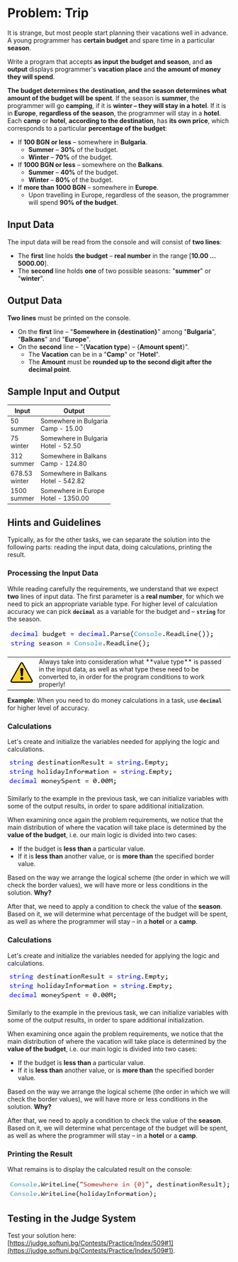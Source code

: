 # Problem: Trip

It is strange, but most people start planning their vacations well in advance. A young programmer has **certain budget** and spare time in a particular **season**.

Write a program that accepts **as input the budget and season**, and **as output** displays programmer's **vacation place** and **the amount of money they will spend**.

**The budget determines the destination, and the season determines what amount of the budget will be spent**. If the season is **summer**, the programmer will go **camping**, if it is **winter – they will stay in a hotel**. If it is in **Europe**, **regardless of the season**, the programmer will stay in a **hotel**. Each **camp** or **hotel**, **according to the destination**, has **its own price**, which corresponds to a particular **percentage of the budget**:

- If **100 BGN or less** – somewhere in **Bulgaria**.
  - **Summer** – **30%** of the budget.
  - **Winter** – **70%** of the budget.
- If **1000 BGN or less** – somewhere on the **Balkans**.
  - **Summer** – **40%** of the budget.
  - **Winter** – **80%** of the budget.
- If **more than 1000 BGN** – somewhere in **Europe**.
  - Upon travelling in Europe, regardless of the season, the programmer will spend **90% of the budget**.

## Input Data

The input data will be read from the console and will consist of **two lines**:
- The **first** line holds **the budget** – **real number** in the range [**10.00 … 5000.00**].
- The **second** line holds **one** of two possible seasons: "**summer**" or "**winter**".

## Output Data

**Two lines** must be printed on the console.

* On the **first** line – "**Somewhere in {destination}**" among "**Bulgaria**", "**Balkans**" and "**Europe**".
* On the **second** line – "{**Vacation type**} – {**Amount spent**}".
  * The **Vacation** can be in a "**Camp**" or "**Hotel**".
  * The **Amount** must be **rounded up to the second digit after the decimal point**.

## Sample Input and Output

| Input | Output |
|---|---|
|50<br>summer|Somewhere in Bulgaria<br>Camp - 15.00|
|75<br>winter|Somewhere in Bulgaria<br>Hotel - 52.50|
|312<br>summer|Somewhere in Balkans<br>Camp - 124.80|
|678.53<br>winter|Somewhere in Balkans<br>Hotel - 542.82|
|1500<br>summer|Somewhere in Europe<br>Hotel - 1350.00|

## Hints and Guidelines

Typically, as for the other tasks, we can separate the solution into the following parts: reading the input data, doing calculations, printing the result.

### Processing the Input Data

While reading carefully the requirements, we understand that we expect **two** lines of input data. The first parameter is a **real number**, for which we need to pick an appropriate variable type. For higher level of calculation accuracy we can pick **`decimal`** as a variable for the budget and – **`string`** for the season. 

![](/assets/chapter-4-2-images/02.Trip-01.png)

<table><tr><td><img src="/assets/alert-icon.png" style="max-width:50px" /></td>
<td>Always take into consideration what **value type** is passed in the input data, as well as what type these need to be converted to, in order for the program conditions to work properly!</td>
</tr></table>

**Example**: When you need to do money calculations in a task, use **`decimal`** for higher level of accuracy.

### Calculations

Let's create and initialize the variables needed for applying the logic and calculations.

![](/assets/chapter-4-2-images/02.Trip-02.png)

Similarly to the example in the previous task, we can initialize variables with some of the output results, in order to spare additional initialization.

When examining once again the problem requirements, we notice that the main distribution of where the vacation will take place is determined by the **value of the budget**, i.e. our main logic is divided into two cases: 
* If the budget is **less than** a particular value.
* If it is **less than** another value, or is **more than** the specified border value. 

Based on the way we arrange the logical scheme (the order in which we will check the border values), we will have more or less conditions in the solution. **Why?**

After that, we need to apply a condition to check the value of the **season**. Based on it, we will determine what percentage of the budget will be spent, as well as where the programmer will stay – in a **hotel** or a **camp**.

### Calculations

Let's create and initialize the variables needed for applying the logic and calculations.

![](/assets/chapter-4-2-images/02.Trip-02.png)

Similarly to the example in the previous task, we can initialize variables with some of the output results, in order to spare additional initialization.

When examining once again the problem requirements, we notice that the main distribution of where the vacation will take place is determined by the **value of the budget**, i.e. our main logic is divided into two cases: 
* If the budget is **less than** a particular value.
* If it is **less than** another value, or is **more than** the specified border value. 

Based on the way we arrange the logical scheme (the order in which we will check the border values), we will have more or less conditions in the solution. **Why?**

After that, we need to apply a condition to check the value of the **season**. Based on it, we will determine what percentage of the budget will be spent, as well as where the programmer will stay – in a **hotel** or a **camp**.

### Printing the Result

What remains is to display the calculated result on the console:

![](/assets/chapter-4-2-images/02.Trip-07.png)

## Testing in the Judge System

Test your solution here: [https://judge.softuni.bg/Contests/Practice/Index/509#1](https://judge.softuni.bg/Contests/Practice/Index/509#1).
